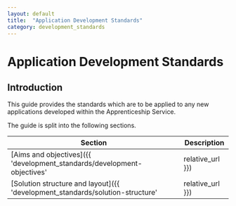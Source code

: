 ```yaml
---
layout: default
title:  "Application Development Standards"
category: development_standards
---
```


# Application Development Standards

## Introduction

This guide provides the standards which are to be applied to any new applications developed within the Apprenticeship Service.

The guide is split into the following sections.

|Section|Description|
|---|---|
|[Aims and objectives]({{ 'development_standards/development-objectives' | relative_url }})|Describes the aims and objectives of standardising the approach to Application Structure across the service|
|[Solution structure and layout]({{ 'development_standards/solution-structure' | relative_url }})|Describes how new application solutions should be structured|
